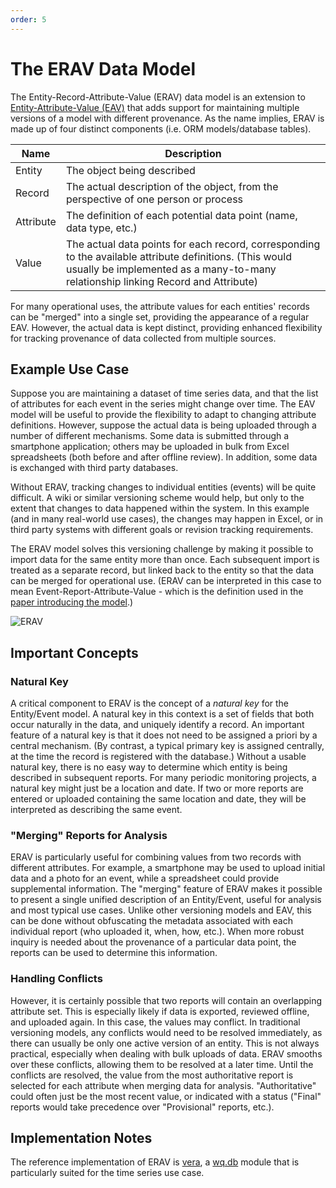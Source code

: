 ```yaml
---
order: 5
---
```


The ERAV Data Model
===================

The Entity-Record-Attribute-Value (ERAV) data model is an extension to [Entity-Attribute-Value (EAV)] that adds support for maintaining multiple versions of a model with different provenance.  As the name implies, ERAV is made up of four distinct components (i.e. ORM models/database tables).

 Name | Description
------|-------------
Entity | The object being described
Record | The actual description of the object, from the perspective of one person or process
Attribute | The definition of each potential data point (name, data type, etc.)
Value | The actual data points for each record, corresponding to the available attribute definitions. (This would usually be implemented as a many-to-many relationship linking Record and Attribute)

For many operational uses, the attribute values for each entities' records can be "merged" into a single set, providing the appearance of a regular EAV.  However, the actual data is kept distinct, providing enhanced flexibility for tracking provenance of data collected from multiple sources.

## Example Use Case
Suppose you are maintaining a dataset of time series data, and that the list of attributes for each event in the series might change over time.  The EAV model will be useful to provide the flexibility to adapt to changing attribute definitions.  However, suppose the actual data is being uploaded through a number of different mechanisms.  Some data is submitted through a smartphone application; others may be uploaded in bulk from Excel spreadsheets (both before and after offline review).  In addition, some data is exchanged with third party databases.

Without ERAV, tracking changes to individual entities (events) will be quite difficult.  A wiki or similar versioning scheme would help, but only to the extent that changes to data happened within the system.  In this example (and in many real-world use cases), the changes may happen in Excel, or in third party systems with different goals or revision tracking requirements.

The ERAV model solves this versioning challenge by making it possible to import data for the same entity more than once.  Each subsequent import is treated as a separate record, but linked back to the entity so that the data can be merged for operational use.  (ERAV can be interpreted in this case to mean Event-Report-Attribute-Value - which is the definition used in the [paper introducing the model](https://andrewsheppard.net/research/provenance-volunteer-monitoring/).)

![ERAV](https://wq.io/media/images/erav.png)

## Important Concepts

### Natural Key

A critical component to ERAV is the concept of a *natural key* for the Entity/Event model.  A natural key in this context is a set of fields that both occur naturally in the data, and uniquely identify a record.  An important feature of a natural key is that it does not need to be assigned a priori by a central mechanism.  (By contrast, a typical primary key is assigned centrally, at the time the record is registered with the database.)  Without a usable natural key, there is no easy way to determine which entity is being described in subsequent reports.  For many periodic monitoring projects, a natural key might just be a location and date.  If two or more reports are entered or uploaded containing the same location and date, they will be interpreted as describing the same event.

### "Merging" Reports for Analysis
ERAV is particularly useful for combining values from two records with different attributes.  For example, a smartphone may be used to upload initial data and a photo for an event, while a spreadsheet could provide supplemental information.  The "merging" feature of ERAV makes it possible to present a single unified description of an Entity/Event, useful for analysis and most typical use cases.  Unlike other versioning models and EAV, this can be done without obfuscating the metadata associated with each individual report (who uploaded it, when, how, etc.).  When more robust inquiry is needed about the provenance of a particular data point, the reports can be used to determine this information.

### Handling Conflicts
However, it is certainly possible that two reports will contain an overlapping attribute set.  This is especially likely if data is exported, reviewed offline, and uploaded again.  In this case, the values may conflict.  In traditional versioning models, any conflicts would need to be resolved immediately, as there can usually be only one active version of an entity.  This is not always practical, especially when dealing with bulk uploads of data.  ERAV smooths over these conflicts, allowing them to be resolved at a later time.  Until the conflicts are resolved, the value from the most authoritative report is selected for each attribute when merging data for analysis.  "Authoritative" could often just be the most recent value, or indicated with a status ("Final" reports would take precedence over "Provisional" reports, etc.).

## Implementation Notes
The reference implementation of ERAV is [vera](https://wq.io/vera), a [wq.db](https://wq.io/wq.db) module that is particularly suited for the time series use case.

[Entity-Attribute-Value (EAV)]: https://wq.io/docs/eav-vs-relational
